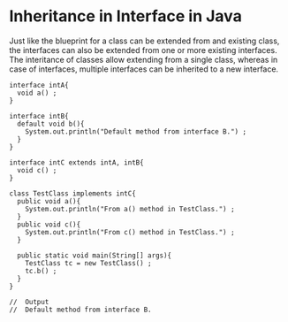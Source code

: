 Inheritance in Interface in Java
================================

Just like the blueprint for a class can be extended from and existing class, the interfaces can also be extended from one or more existing interfaces.
The interitance of classes allow extending from a single class, whereas in case of interfaces, multiple interfaces can be inherited to a new interface.

    interface intA{
      void a() ;
    }
    
    interface intB{
      default void b(){
        System.out.println("Default method from interface B.") ;
      }
    }
    
    interface intC extends intA, intB{
      void c() ;
    }
    
    class TestClass implements intC{
      public void a(){
        System.out.println("From a() method in TestClass.") ;
      }
      public void c(){
        System.out.println("From c() method in TestClass.") ;
      }
      
      public static void main(String[] args){
        TestClass tc = new TestClass() ;
        tc.b() ;
      }
    }
    
    //  Output
    //  Default method from interface B.

